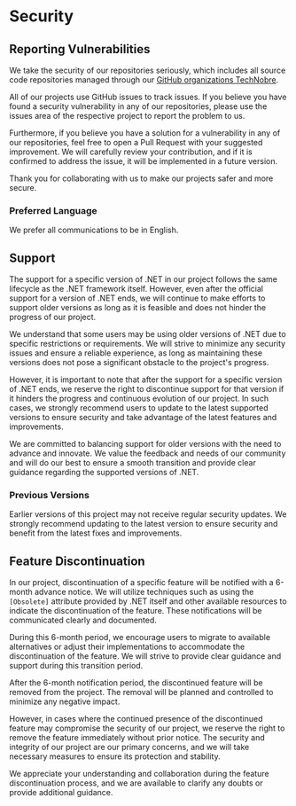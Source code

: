 # Security


## Reporting Vulnerabilities

We take the security of our repositories seriously, which includes all source code repositories managed through our [GitHub organizations TechNobre](https://github.com/TechNobre).

All of our projects use GitHub issues to track issues. If you believe you have found a security vulnerability in any of our repositories, please use the issues area of the respective project to report the problem to us.

Furthermore, if you believe you have a solution for a vulnerability in any of our repositories, feel free to open a Pull Request with your suggested improvement. We will carefully review your contribution, and if it is confirmed to address the issue, it will be implemented in a future version.

Thank you for collaborating with us to make our projects safer and more secure.

### Preferred Language

We prefer all communications to be in English.


## Support

The support for a specific version of .NET in our project follows the same lifecycle as the .NET framework itself. However, even after the official support for a version of .NET ends, we will continue to make efforts to support older versions as long as it is feasible and does not hinder the progress of our project.

We understand that some users may be using older versions of .NET due to specific restrictions or requirements. We will strive to minimize any security issues and ensure a reliable experience, as long as maintaining these versions does not pose a significant obstacle to the project's progress.

However, it is important to note that after the support for a specific version of .NET ends, we reserve the right to discontinue support for that version if it hinders the progress and continuous evolution of our project. In such cases, we strongly recommend users to update to the latest supported versions to ensure security and take advantage of the latest features and improvements.

We are committed to balancing support for older versions with the need to advance and innovate. We value the feedback and needs of our community and will do our best to ensure a smooth transition and provide clear guidance regarding the supported versions of .NET.

### Previous Versions

Earlier versions of this project may not receive regular security updates. We strongly recommend updating to the latest version to ensure security and benefit from the latest fixes and improvements.


## Feature Discontinuation

In our project, discontinuation of a specific feature will be notified with a 6-month advance notice. We will utilize techniques such as using the `[Obsolete]` attribute provided by .NET itself and other available resources to indicate the discontinuation of the feature. These notifications will be communicated clearly and documented.

During this 6-month period, we encourage users to migrate to available alternatives or adjust their implementations to accommodate the discontinuation of the feature. We will strive to provide clear guidance and support during this transition period.

After the 6-month notification period, the discontinued feature will be removed from the project. The removal will be planned and controlled to minimize any negative impact.

However, in cases where the continued presence of the discontinued feature may compromise the security of our project, we reserve the right to remove the feature immediately without prior notice. The security and integrity of our project are our primary concerns, and we will take necessary measures to ensure its protection and stability.

We appreciate your understanding and collaboration during the feature discontinuation process, and we are available to clarify any doubts or provide additional guidance.
